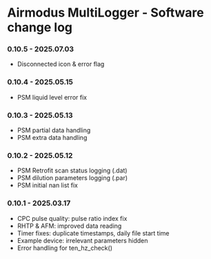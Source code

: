 # Airmodus MultiLogger - Software change log

### 0.10.5 - 2025.07.03
- Disconnected icon & error flag

### 0.10.4 - 2025.05.15
- PSM liquid level error fix

### 0.10.3 - 2025.05.13
- PSM partial data handling
- PSM extra data handling

### 0.10.2 - 2025.05.12
- PSM Retrofit scan status logging (.dat)
- PSM dilution parameters logging (.par)
- PSM initial nan list fix

### 0.10.1 - 2025.03.17
- CPC pulse quality: pulse ratio index fix
- RHTP & AFM: improved data reading
- Timer fixes: duplicate timestamps, daily file start time
- Example device: irrelevant parameters hidden
- Error handling for ten_hz_check()